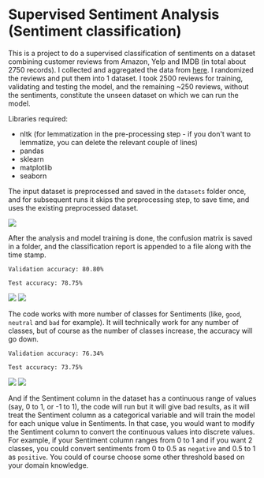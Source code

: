 # Supervised Sentiment Analysis (Sentiment classification)

This is a project to do a supervised classification of sentiments on a dataset combining customer reviews from Amazon, Yelp and IMDB (in total about 2750 records). I collected and aggregated the data from [here](https://www.kaggle.com/marklvl/sentiment-labelled-sentences-data-set). I randomized the reviews and put them into 1 dataset. I took 2500 reviews for training, validating and testing the model, and the remaining ~250 reviews, without the sentiments, constitute the unseen dataset on which we can run the model.

Libraries required:
* nltk (for lemmatization in the pre-processing step - if you don't want to lemmatize, you can delete the relevant couple of lines)
* pandas
* sklearn
* matplotlib
* seaborn

The input dataset is preprocessed and saved in the `datasets` folder once, and for subsequent runs it skips the preprocessing step, to save time, and uses the existing preprocessed dataset.

![](https://user-images.githubusercontent.com/39755678/61920373-f0655b00-af8b-11e9-932d-3c96e2e7ea77.png)

After the analysis and model training is done, the confusion matrix is saved in a folder, and the classification report is appended to a file along with the time stamp.

`Validation accuracy: 80.80%`

`Test accuracy: 78.75%`

![](https://user-images.githubusercontent.com/39755678/61866163-4348ff00-af07-11e9-8fcd-c6fcc06529f3.png)
![](https://user-images.githubusercontent.com/39755678/61919839-f78b6980-af89-11e9-91a7-07cd48c7cd48.png)

The code works with more number of classes for Sentiments (like, `good`, `neutral` and `bad` for example). It will technically work for any number of classes, but of course as the number of classes increase, the accuracy will go down. 

`Validation accuracy: 76.34%`

`Test accuracy: 73.75%`

![](https://user-images.githubusercontent.com/39755678/61920108-fe66ac00-af8a-11e9-803c-b2c47eef4de0.png)
![](https://user-images.githubusercontent.com/39755678/61920186-4ede0980-af8b-11e9-9ab5-69038033d190.png)

And if the Sentiment column in the dataset has a continuous range of values (say, 0 to 1, or -1 to 1), the code will run but it will give bad results, as it will treat the Sentiment column as a categorical variable and will train the model for each unique value in Sentiments. In that case, you would want to modify the Sentiment column to convert the continuous values into discrete values. For example, if your Sentiment column ranges from 0 to 1 and if you want 2 classes, you could convert sentiments from 0 to 0.5 as  `negative` and 0.5 to 1 as `positive`. You could of course choose some other threshold based on your domain knowledge.
